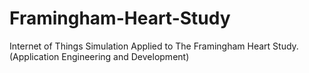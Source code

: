 # Framingham-Heart-Study
Internet of Things Simulation Applied to The Framingham Heart Study. (Application Engineering and Development)
